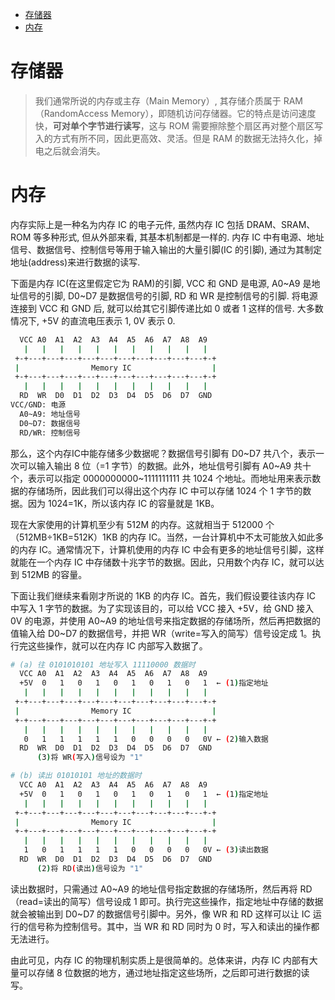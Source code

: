 <!-- TOC -->

- [存储器](#存储器)
- [内存](#内存)

<!-- /TOC -->

# 存储器

> 我们通常所说的内存或主存（Main Memory）, 其存储介质属于 RAM（RandomAccess Memory），即随机访问存储器。它的特点是访问速度快，**可对单个字节进行读写**，这与 ROM 需要擦除整个扇区再对整个扇区写入的方式有所不同，因此更高效、灵活。但是 RAM 的数据无法持久化，掉电之后就会消失。

# 内存

内存实际上是一种名为内存 IC 的电子元件, 虽然内存 IC 包括 DRAM、SRAM、ROM 等多种形式, 但从外部来看, 其基本机制都是一样的. 内存 IC 中有电源、地址信号、数据信号、控制信号等用于输入输出的大量引脚(IC 的引脚), 通过为其制定地址(address)来进行数据的读写.

下面是内存 IC(在这里假定它为 RAM)的引脚, VCC 和 GND 是电源, A0~A9 是地址信号的引脚, D0~D7 是数据信号的引脚, RD 和 WR 是控制信号的引脚. 将电源连接到 VCC 和 GND 后, 就可以给其它引脚传递比如 0 或者 1 这样的信号. 大多数情况下, +5V 的直流电压表示 1, 0V 表示 0.

```sh
  VCC A0  A1  A2  A3  A4  A5  A6  A7  A8  A9
   |   |   |   |   |   |   |   |   |   |   |
 +-+---+---+---+---+---+---+---+---+---+---+-+
 |                Memory IC                  |
 +-+---+---+---+---+---+---+---+---+---+---+-+
   |   |   |   |   |   |   |   |   |   |   |
  RD  WR  D0  D1  D2  D3  D4  D5  D6  D7  GND
VCC/GND: 电源
  A0~A9: 地址信号
  D0~D7: 数据信号
  RD/WR: 控制信号
```

那么，这个内存IC中能存储多少数据呢？数据信号引脚有 D0~D7 共八个，表示一次可以输入输出 8 位（=1 字节）的数据。此外，地址信号引脚有 A0~A9 共十个，表示可以指定 0000000000~1111111111 共 1024 个地址。而地址用来表示数据的存储场所，因此我们可以得出这个内存 IC 中可以存储 1024 个 1 字节的数据。因为 1024=1K，所以该内存 IC 的容量就是 1KB。

现在大家使用的计算机至少有 512M 的内存。这就相当于 512000 个（512MB÷1KB=512K）1KB 的内存 IC。当然，一台计算机中不太可能放入如此多的内存 IC。通常情况下，计算机使用的内存 IC 中会有更多的地址信号引脚，这样就能在一个内存 IC 中存储数十兆字节的数据。因此，只用数个内存 IC，就可以达到 512MB 的容量。

下面让我们继续来看刚才所说的 1KB 的内存 IC。首先，我们假设要往该内存 IC 中写入 1 字节的数据。为了实现该目的，可以给 VCC 接入 +5V，给 GND 接入 0V 的电源，并使用 A0~A9 的地址信号来指定数据的存储场所，然后再把数据的值输入给 D0~D7 的数据信号，并把 WR（write=写入的简写）信号设定成 1。执行完这些操作，就可以在内存 IC 内部写入数据了。

```sh
# (a) 往 0101010101 地址写入 11110000 数据时
  VCC A0  A1  A2  A3  A4  A5  A6  A7  A8  A9
  +5V  0   1   0   1   0   1   0   1   0   1  ← (1)指定地址
   |   |   |   |   |   |   |   |   |   |   |
 +-+---+---+---+---+---+---+---+---+---+---+-+
 |                Memory IC                  |
 +-+---+---+---+---+---+---+---+---+---+---+-+
   |   |   |   |   |   |   |   |   |   |   |
   0   1   1   1   1   1   0   0   0   0   0V ← (2)输入数据
  RD  WR  D0  D1  D2  D3  D4  D5  D6  D7  GND
      (3)将 WR(写入)信号设为 "1"

# (b) 读出 01010101 地址的数据时
  VCC A0  A1  A2  A3  A4  A5  A6  A7  A8  A9
  +5V  0   1   0   1   0   1   0   1   0   1  ← (1)指定地址
   |   |   |   |   |   |   |   |   |   |   |
 +-+---+---+---+---+---+---+---+---+---+---+-+
 |                Memory IC                  |
 +-+---+---+---+---+---+---+---+---+---+---+-+
   |   |   |   |   |   |   |   |   |   |   |
   1   0   1   1   1   1   0   0   0   0   0V ← (3)读出数据
  RD  WR  D0  D1  D2  D3  D4  D5  D6  D7  GND
      (2)将 RD(读出)信号设为 "1"
```

读出数据时，只需通过 A0~A9 的地址信号指定数据的存储场所，然后再将 RD（read=读出的简写）信号设成 1 即可。执行完这些操作，指定地址中存储的数据就会被输出到 D0~D7 的数据信号引脚中。另外，像 WR 和 RD 这样可以让 IC 运行的信号称为控制信号。其中，当 WR 和 RD 同时为 0 时，写入和读出的操作都无法进行。

由此可见，内存 IC 的物理机制实质上是很简单的。总体来讲，内存 IC 内部有大量可以存储 8 位数据的地方，通过地址指定这些场所，之后即可进行数据的读写。
